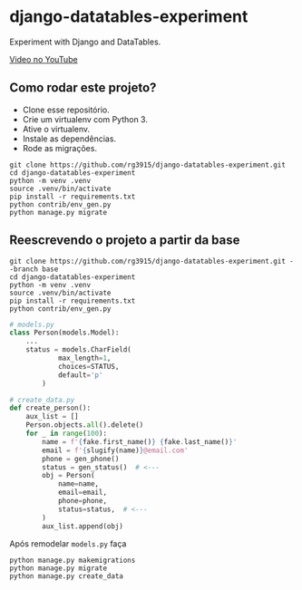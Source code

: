 # django-datatables-experiment

Experiment with Django and DataTables.

[Video no YouTube](https://www.youtube.com/watch?v=NeZ39HE_zKg)


## Como rodar este projeto?

* Clone esse repositório.
* Crie um virtualenv com Python 3.
* Ative o virtualenv.
* Instale as dependências.
* Rode as migrações.

```
git clone https://github.com/rg3915/django-datatables-experiment.git
cd django-datatables-experiment
python -m venv .venv
source .venv/bin/activate
pip install -r requirements.txt
python contrib/env_gen.py
python manage.py migrate
```

## Reescrevendo o projeto a partir da base

```
git clone https://github.com/rg3915/django-datatables-experiment.git --branch base
cd django-datatables-experiment
python -m venv .venv
source .venv/bin/activate
pip install -r requirements.txt
python contrib/env_gen.py
```


```python
# models.py
class Person(models.Model):
    ...
    status = models.CharField(
            max_length=1,
            choices=STATUS,
            default='p'
        )
```


```python
# create_data.py
def create_person():
    aux_list = []
    Person.objects.all().delete()
    for _ in range(100):
        name = f'{fake.first_name()} {fake.last_name()}'
        email = f'{slugify(name)}@email.com'
        phone = gen_phone()
        status = gen_status()  # <---
        obj = Person(
            name=name,
            email=email,
            phone=phone,
            status=status,  # <---
        )
        aux_list.append(obj)
```

Após remodelar `models.py` faça


```
python manage.py makemigrations
python manage.py migrate
python manage.py create_data
```

